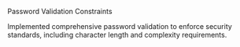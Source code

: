Password Validation Constraints

Implemented comprehensive password validation to enforce security standards, including character length and complexity requirements.
